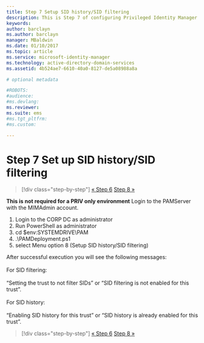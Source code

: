 ```yaml
---
title: Step 7 Setup SID history/SID filtering
description: This is Step 7 of configuring Privileged Identity Manager using scripts. This step covers setting up SID history/SID filtering.
keywords:
author: barclayn
ms.author: barclayn
manager: MBaldwin
ms.date: 01/10/2017
ms.topic: article
ms.service: microsoft-identity-manager
ms.technology: active-directory-domain-services
ms.assetid: 4b524ae7-6610-40a0-8127-de5a08988a8a

# optional metadata

#ROBOTS:
#audience:
#ms.devlang:
ms.reviewer:
ms.suite: ems
#ms.tgt_pltfrm:
#ms.custom:

---
```


# Step 7 Set up SID history/SID filtering

>[!div class="step-by-step"]
[« Step 6](sp1-step6-setup-pam-trust.md)
[Step 8 »](sp1-step8-pam-deployment-verification.md)

**This is not required for a PRIV only environment**
Login to the PAMServer with the MIMAdmin account.

1. Login to the CORP DC as administrator
2. Run PowerShell as administrator
3. cd $env:SYSTEMDRIVE\PAM
4. .\PAMDeployment.ps1
5. select Menu option 8 (Setup SID history/SID filtering)

After successful execution you will see the following messages:<br/></br>
For SID filtering: <br/></br>
“Setting the trust to not filter SIDs” or “SID filtering is not enabled for this trust”. </br></br>
For SID history: </br></br>
“Enabling SID history for this trust” or “SID history is already enabled for this trust”.

>[!div class="step-by-step"]
[« Step 6](sp1-step6-setup-pam-trust.md)
[Step 8 »](sp1-step8-pam-deployment-verification.md)
